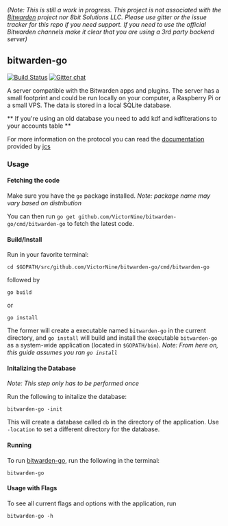 *(Note: This is still a work in progress.
This project is not associated with the
[Bitwarden](https://bitwarden.com/)
project nor 8bit Solutions LLC. Please use gitter or the issue tracker for this repo if you need support. If you need to use the official Bitwarden channels make it clear that you are using a 3rd party backend server)*

## bitwarden-go

[![Build Status](https://travis-ci.org/VictorNine/bitwarden-go.svg?branch=master)](https://travis-ci.org/VictorNine/bitwarden-go)
[![Gitter chat](https://badges.gitter.im//bitwarden-go/Lobby.png)](https://gitter.im/bitwarden-go/Lobby "Gitter chat")


A server compatible with the Bitwarden apps and plugins. The server has a small footprint and could be run locally on your computer, a Raspberry Pi or a small VPS. The data is stored in a local SQLite database.

** If you're using an old database you need to add kdf and kdfIterations to your accounts table **

For more information on the protocol you can read the [documentation](https://github.com/jcs/bitwarden-ruby/blob/master/API.md) provided by [jcs](https://github.com/jcs)

### Usage
#### Fetching the code
Make sure you have the ```go``` package installed.
*Note: package name may vary based on distribution*

You can then run ```go get github.com/VictorNine/bitwarden-go/cmd/bitwarden-go``` to fetch the latest code.

#### Build/Install
Run in your favorite terminal:
```
cd $GOPATH/src/github.com/VictorNine/bitwarden-go/cmd/bitwarden-go
```
followed by
```
go build
```
or
```
go install
```
The former will create a executable named ```bitwarden-go``` in the current directory, and ```go install``` will build and install the executable ```bitwarden-go``` as a system-wide application (located in ```$GOPATH/bin```).
*Note: From here on, this guide assumes you ran ```go install```*

#### Initalizing the Database
*Note: This step only has to be performed once*

Run the following to initalize the database:
```
bitwarden-go -init
```
This will create a database called ```db``` in the directory of the application. Use `-location` to set a different directory for the database.

#### Running
To run [bitwarden-go](https://github.com/VictorNine/bitwarden-go), run the following in the terminal:
```
bitwarden-go
```

#### Usage with Flags
To see all current flags and options with the application, run
```
bitwarden-go -h
```
